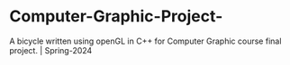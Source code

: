 # Computer-Graphic-Project-
A bicycle written using openGL in C++ for Computer Graphic course final project. | Spring-2024
